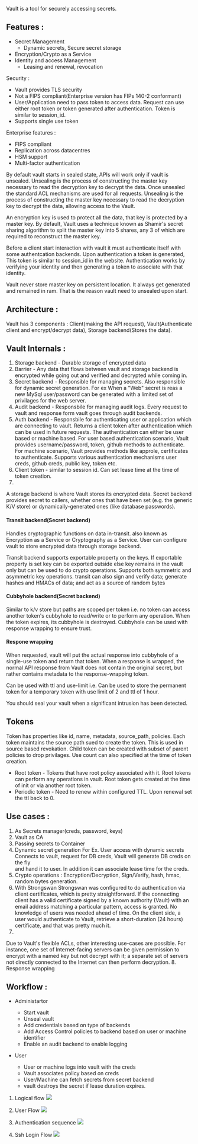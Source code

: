 
Vault is a tool for securely accessing secrets.

## Features :

* Secret Management
  * Dynamic secrets, Secure secret storage
* Encryption/Crypto as a Service
* Identity and access Management
  * Leasing and renewal, revocation


Security :
* Vault provides TLS security
* Not a FIPS compliant(Enterprise version has FIPs 140-2 conformant)
* User/Application need to pass token to access data. Request can use either root token or token generated after authentication. Token
    is similar to session_id.
* Supports single use token

Enterprise features :
* FIPS compliant
* Replication across datacentres
* HSM support
* Multi-factor authentication


By default vault starts in sealed state, APIs will work only if vault is unsealed. Unsealing is the process of constructing the
master key necessary to read the decryption key to decrypt the data. Once unsealed the standard ACL mechanisms are used for all requests. Unsealing is the process of constructing the master key necessary to read the decryption key to decrypt the data, allowing access to the Vault.

An encryption key is used to protect all the data, that key is protected by a master key. By default, Vault uses a technique known as Shamir's secret sharing algorithm to split the master key into 5 shares, any 3 of which are required to reconstruct the master key.

Before a client start interaction with vault it must authenticate itself with some authentcation backends. Upon authentication a token is generated, This token is similar to session_id in the website. Authentication works by verifying your identity and then generating a token to associate with that identity.

Vault never store master key on persistent location. It always get generated and remained in ram. That is the reason vault need to unsealed upon start.


## Architecture :
Vault has 3 components : Client(making the API request), Vault(Authenticate client and encrypt/decrypt data), Storage backend(Stores the data).


## Vault Internals :
1) Storage backend - Durable storage of encrypted data
2) Barrier - Any data that flows between vault and storage backend is encrypted while going out and verified and decrypted while coming in.
3) Secret backend - Responsible for managing secrets. Also responsible for dynamic secret generation. For ex
       When a "Web" secret is reas a new MySql user/password can be generated with a limited set of privilages 
       for the web server.
4) Audit backend - Responsbile for managing audit logs. Every request to vault and response form vault goes through audit backends.
5) Auth backend - Responsbile for authenticating user or application which are connecting to vault. Returns a client token
       after authentication which can be used in future requests. The authentication can either be user based or machine based. For user
       based authentication scenario, Vault provides username/password, token, github methods to authenticate. For machine scenario,
       Vault provides methods like approle, certificates to authenticate.
       Supports various authentication mechanisms user creds, github creds, public key, token etc.
6) Client token - similar to session id. Can set lease time at the time of token creation.
7) 


A storage backend is where Vault stores its encrypted data.
Secret backend provides secret to callers, whether ones that have
been set (e.g. the generic K/V store) or dynamically-generated ones
(like database passwords).

#### Transit backend(Secret backend)
Handles cryptographic functions on data in-transit. also known as Encryption as a Service
or Cryptography as a Service. User can configure vault to store encrypted data through storage backend.

Transit backend supports exportable property on the keys. If exportable property is set key can be exported outside else key
remains in the vault only but can be used to do crypto operations. Supports both symmetric and asymmetric key operations. transit can also sign and verify data; generate hashes and HMACs of data; and act as a source of random bytes

#### Cubbyhole backend(Secret backend)
Similar to k/v store but paths are scoped per token i.e. no token can access another token's 
    cubbyhole to read/write or to perform any operation. When the token expires, its cubbyhole is destroyed. Cubbyhole can be
    used with response wrapping to ensure trust.

#### Respone wrapping
When requested, vault will put the actual response into cubbyhole of a single-use token and
    return that token. When a response is wrapped, the normal API response from Vault does not contain the original
    secret, but rather contains metadata to the response-wrapping token.

Can be used with ttl and use-limit i.e. Can be used to store the permanent token for a temporary token with use
    limit of 2 and ttl of 1 hour.

You should seal your vault when a significant intrusion has been detected.



## Tokens
Token has properties like id, name, metadata, source_path, policies. Each token maintains the source path sued to
create the token. This is used in source based revokation. Child token can be created with subset of parent policies to drop
privilages. Use count can also specified at the time of token creation.
* Root token - Tokens that have root policy associated with it. Root tokens can perform any operations in vault. Root token gets created at the time of init or via another root token.
* Periodic token - Need to renew within configured TTL. Upon renewal set the ttl back to 0.




## Use cases :
1. As Secrets manager(creds, password, keys)
2. Vault as CA
3. Passing secrets to Container
4. Dynamic secret generation
    For Ex. User access with dynamic secrets Connects to vault, request for DB creds, Vault will generate DB creds on the fly  
    and hand it to user. In addition it can associate lease time for the creds.
5. Crypto operations :
    Encryption/Decryption, Sign/Verify, hash, hmac, random bytes generation.
6. With Strongswan
    Strongswan was configured to do authentication via client certificates, which is pretty straightforward.  If the connecting
    client has a valid certificate signed by a known authority (Vault) with an email address matching a particular pattern,
    access is granted.  No knowledge of users was needed ahead of time.  On the client side, a user would authenticate to Vault, 
    retrieve a short-duration (24 hours) certificate, and that was pretty much it.
7. 
  Due to Vault's flexible ACLs, other interesting use-cases are possible. For instance, one set of Internet-facing servers can
  be given permission to encrypt with a named key but not decrypt with it; a separate set of servers not directly connected to
  the Internet can then perform decryption.
8. Response wrapping

## Workflow :
* Administartor
  * Start vault
  * Unseal vault
  * Add credentials based on type of backends
  * Add Access Control policies to backend based on user or machine identifier
  * Enable an audit backend to enable logging
 
* User
  * User or machine logs into vault with the creds
  * Vault associates policy based on creds
  * User/Machine can fetch secrets from secret backend
  * vault destroys the secret if lease duration expires.
 
 
 1. Logical flow
     ![](http://bilalaybar.tech/wp-content/uploads/2017/05/vault_logic.png)
     
     
 2. User Flow
     ![](/images/user-create.png)
     
     
 3. Authentication sequence
     ![](/images/authentication-sequence.png)
     
     
 4. Ssh Login Flow
     ![](/images/ssh-login-flow.png)
     

 

